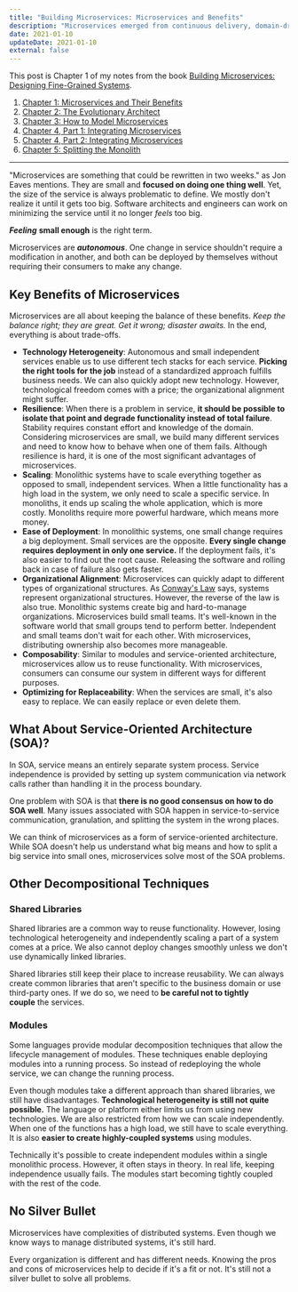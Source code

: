 ```yaml
---
title: "Building Microservices: Microservices and Benefits"
description: "Microservices emerged from continuous delivery, domain-driven design, automation, and small and independent teams. They reflect the real world in the software. But what are microservices?"
date: 2021-01-10
updateDate: 2021-01-10
external: false
---
```


This post is Chapter 1 of my notes from the book [Building Microservices: Designing Fine-Grained Systems](https://samnewman.io/books/building_microservices/).

1. [Chapter 1: Microservices and Their Benefits](/books/microservices-and-their-benefits/)
2. [Chapter 2: The Evolutionary Architect](/books/the-evolutionary-architect/)
3. [Chapter 3: How to Model Microservices](/books/how-to-model-microservices/)
4. [Chapter 4, Part 1: Integrating Microservices](/books/integrating-microservices-part-1/)
5. [Chapter 4, Part 2: Integrating Microservices](/books/integrating-microservices-part-2/)
6. [Chapter 5: Splitting the Monolith](/books/splitting-the-monolith/)

---

"Microservices are something that could be rewritten in two weeks." as Jon Eaves mentions. They are small and **focused on doing one thing well**. Yet, the size of the service is always problematic to define. We mostly don't realize it until it gets too big. Software architects and engineers can work on minimizing the service until it no longer _feels_ too big.

_**Feeling**_ **small enough** is the right term.

Microservices are _**autonomous**_. One change in service shouldn't require a modification in another, and both can be deployed by themselves without requiring their consumers to make any change.

## Key Benefits of Microservices

Microservices are all about keeping the balance of these benefits. _Keep the balance right; they are great. Get it wrong; disaster awaits._ In the end, everything is about trade-offs.

- **Technology Heterogeneity**: Autonomous and small independent services enable us to use different tech stacks for each service. **Picking the right tools for the job** instead of a standardized approach fulfills business needs. We can also quickly adopt new technology. However, technological freedom comes with a price; the organizational alignment might suffer.
- **Resilience**: When there is a problem in service, **it should be possible to isolate that point and degrade functionality instead of total failure**. Stability requires constant effort and knowledge of the domain. Considering microservices are small, we build many different services and need to know how to behave when one of them fails. Although resilience is hard, it is one of the most significant advantages of microservices.
- **Scaling**: Monolithic systems have to scale everything together as opposed to small, independent services. When a little functionality has a high load in the system, we only need to scale a specific service. In monoliths, it ends up scaling the whole application, which is more costly. Monoliths require more powerful hardware, which means more money.
- **Ease of Deployment**: In monolithic systems, one small change requires a big deployment. Small services are the opposite. **Every single change requires deployment in only one service.** If the deployment fails, it's also easier to find out the root cause. Releasing the software and rolling back in case of failure also gets faster.
- **Organizational Alignment**: Microservices can quickly adapt to different types of organizational structures. As [Conway's Law](https://en.wikipedia.org/wiki/Conway%27s_law) says, systems represent organizational structures. However, the reverse of the law is also true. Monolithic systems create big and hard-to-manage organizations. Microservices build small teams. It's well-known in the software world that small groups tend to perform better. Independent and small teams don't wait for each other. With microservices, distributing ownership also becomes more manageable.
- **Composability**: Similar to modules and service-oriented architecture, microservices allow us to reuse functionality. With microservices, consumers can consume our system in different ways for different purposes.
- **Optimizing for Replaceability**: When the services are small, it's also easy to replace. We can easily replace or even delete them.

## What About Service-Oriented Architecture (SOA)?

In SOA, service means an entirely separate system process. Service independence is provided by setting up system communication via network calls rather than handling it in the process boundary.

One problem with SOA is that **there is no good consensus on how to do SOA well**. Many issues associated with SOA happen in service-to-service communication, granulation, and splitting the system in the wrong places.

We can think of microservices as a form of service-oriented architecture. While SOA doesn't help us understand what big means and how to split a big service into small ones, microservices solve most of the SOA problems.

## Other Decompositional Techniques

### Shared Libraries

Shared libraries are a common way to reuse functionality. However, losing technological heterogeneity and independently scaling a part of a system comes at a price. We also cannot deploy changes smoothly unless we don't use dynamically linked libraries.

Shared libraries still keep their place to increase reusability. We can always create common libraries that aren't specific to the business domain or use third-party ones. If we do so, we need to **be careful not to tightly couple** the services.

### Modules

Some languages provide modular decomposition techniques that allow the lifecycle management of modules. These techniques enable deploying modules into a running process. So instead of redeploying the whole service, we can change the running process.

Even though modules take a different approach than shared libraries, we still have disadvantages. **Technological heterogeneity is still not quite possible.** The language or platform either limits us from using new technologies. We are also restricted from how we can scale independently. When one of the functions has a high load, we still have to scale everything. It is also **easier to create highly-coupled systems** using modules.

Technically it's possible to create independent modules within a single monolithic process. However, it often stays in theory. In real life, keeping independence usually fails. The modules start becoming tightly coupled with the rest of the code.

## No Silver Bullet

Microservices have complexities of distributed systems. Even though we know ways to manage distributed systems, it's still hard.

Every organization is different and has different needs. Knowing the pros and cons of microservices help to decide if it's a fit or not. It's still not a silver bullet to solve all problems.
